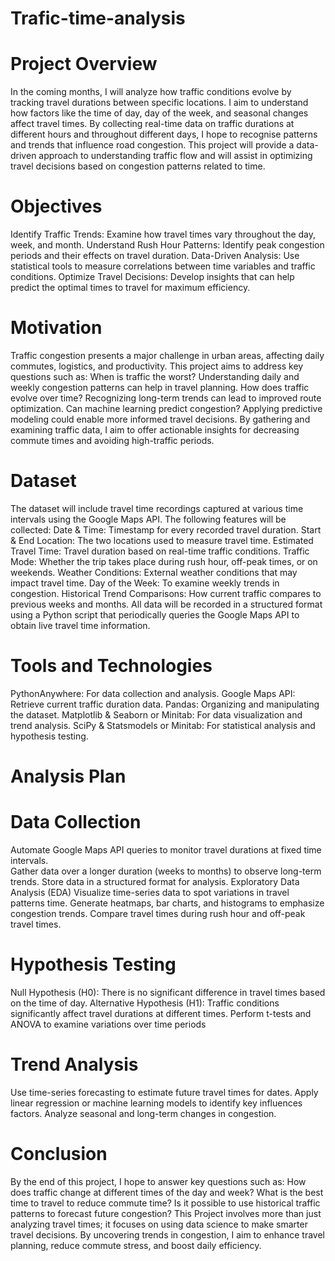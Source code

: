 # Trafic-time-analysis
# Project Overview
In the coming months, I will analyze how traffic conditions evolve by tracking travel durations between specific locations. I aim to understand how factors like the time of day, day of the week, and seasonal changes affect travel times. By collecting real-time data on traffic durations at different hours and throughout different days, I hope to recognise patterns and trends that influence road congestion. This project will provide a data-driven approach to understanding traffic flow and will assist in optimizing travel decisions based on congestion patterns related to time.
# Objectives
Identify Traffic Trends: Examine how travel times vary throughout the day, week, and month.
Understand Rush Hour Patterns: Identify peak congestion periods and their effects on travel duration.
Data-Driven Analysis: Use statistical tools to measure correlations between time variables and traffic conditions.
Optimize Travel Decisions: Develop insights that can help predict the optimal times to travel for maximum efficiency.
# Motivation
Traffic congestion presents a major challenge in urban areas, affecting daily commutes, logistics, and productivity. This project aims to address key questions such as:
When is traffic the worst? Understanding daily and weekly congestion patterns can help in travel planning.
How does traffic evolve over time? Recognizing long-term trends can lead to improved route optimization.
Can machine learning predict congestion? Applying predictive modeling could enable more informed travel decisions.
By gathering and examining traffic data, I aim to offer actionable insights for decreasing commute times and avoiding high-traffic periods. 
# Dataset
The dataset will include travel time recordings captured at various time intervals using the Google Maps API. The following features will be collected:
Date & Time: Timestamp for every recorded travel duration.
Start & End Location: The two locations used to measure travel time.
Estimated Travel Time: Travel duration based on real-time traffic conditions.
Traffic Mode: Whether the trip takes place during rush hour, off-peak times, or on weekends.
Weather Conditions: External weather conditions that may impact travel time.
Day of the Week: To examine weekly trends in congestion.
Historical Trend Comparisons: How current traffic compares to previous weeks and months.
All data will be recorded in a structured format using a Python script that periodically queries the Google Maps API to obtain live travel time information.
# Tools and Technologies
PythonAnywhere: For data collection and analysis.
Google Maps API: Retrieve current traffic duration data.
Pandas: Organizing and manipulating the dataset.
Matplotlib & Seaborn or Minitab: For data visualization and trend analysis.
SciPy & Statsmodels or Minitab: For statistical analysis and hypothesis testing.
# Analysis Plan
# Data Collection
Automate Google Maps API queries to monitor travel durations at fixed time intervals.  
Gather data over a longer duration (weeks to months) to observe long-term trends. 
Store data in a structured format for analysis.
Exploratory Data Analysis (EDA)
Visualize time-series data to spot variations in travel patterns time.
Generate heatmaps, bar charts, and histograms to emphasize congestion trends.
Compare travel times during rush hour and off-peak travel times.
# Hypothesis Testing
Null Hypothesis (H0): There is no significant difference in travel times based on the time of day.
Alternative Hypothesis (H1): Traffic conditions significantly affect travel durations at different times.
Perform t-tests and ANOVA to examine variations over time periods
# Trend Analysis
Use time-series forecasting to estimate future travel times for dates. 
Apply linear regression or machine learning models to identify key influences factors. 
Analyze seasonal and long-term changes in congestion.
# Conclusion
By the end of this project, I hope to answer key questions such as:
How does traffic change at different times of the day and week?
What is the best time to travel to reduce commute time?
Is it possible to use historical traffic patterns to forecast future congestion?
This Project involves more than just analyzing travel times; it focuses on using data science to make smarter travel decisions. By uncovering trends in congestion, I aim to enhance travel planning, reduce commute stress, and boost daily efficiency. 

